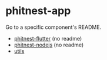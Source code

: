# phitnest-app

Go to a specific component's README.

- [phitnest-flutter](./phitnest-app/README.md) (no readme)
- [phitnest-nodejs](./phitnest-nodejs/README.md) (no readme)
- [utils](./utils/README.md)
